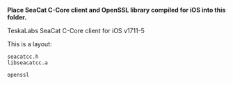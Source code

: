 **Place SeaCat C-Core client and OpenSSL library compiled for iOS into this folder.**

TeskaLabs SeaCat C-Core client for iOS v1711-5

This is a layout:

	seacatcc.h
	libseacatcc.a

	openssl

